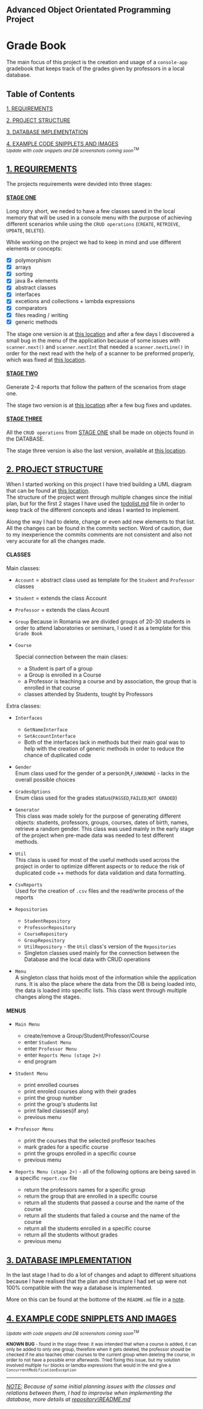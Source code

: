 ## Advanced Object Orientated Programming Project

# Grade Book

The main focus of this project is the creation and usage of a `console-app` gradebook that keeps track of the grades given by professors in a local database.

## Table of Contents
[1. REQUIREMENTS](#requirements)

[2. PROJECT STRUCTURE](#project-structure)

[3. DATABASE IMPLEMENTATION](#database-implementation)

[4. EXAMPLE CODE SNIPPLETS AND IMAGES](#code-snippets-and-images)  
<sub>*Update with code snippets and DB screenshots coming soon<sup>TM</sup>*</sub>



## [1. REQUIREMENTS](#requirements)

The projects requirements were devided into three stages:

#### [STAGE ONE](#stage-one)
    
Long story short, we neded to have a few classes saved in the local memory that will be used in a console menu with the purpose of achieving different scenarios while using the `CRUD operations` (`CREATE`, `RETRIEVE`, `UPDATE`, `DELETE`).

While working on the project we had to keep in mind and use different elements or concepts:

- [x] polymorphism   
- [x] arrays   
- [x] sorting   
- [x] java 8+ elements   
- [x] abstract classes   
- [x] interfaces   
- [x] excetions and collections + lambda expressions   
- [x] comparators  
- [x] files reading / writing   
- [x] generic methods  

The stage one version is at [this location](https://github.com/ralucafritz/aoop-project/tree/b9507660804292f38c785dca7a83d2db31ff4737) and after a few days I discovered a small bug in the menu of the application because of some issues with `scanner.next()` and `scanner.nextInt` that needed a `scanner.nextLine()` in order for the next read with the help of a scanner to be preformed properly, which was fixed at [this location](https://github.com/ralucafritz/aoop-project/tree/e740b064ba55a2e4c797b670a7d2db6d52d6fb7e).

#### [STAGE TWO](#stage-two)

Generate 2-4 reports that follow the pattern of the scenarios from stage one.

The stage two version is at [this location](https://github.com/ralucafritz/aoop-project/tree/99ff7abca04e9ceaaad7b9feabc2eb2300b30af5) after a few bug fixes and updates.

#### [STAGE THREE](#stage-three)

All the `CRUD operations` from [STAGE ONE](#stage-one) shall be made on objects found in the DATABASE.

The stage three version is also the last version, available at [this location](https://github.com/ralucafritz/aoop-project).



## [2. PROJECT STRUCTURE](#project-structure)

When I started working on this project I have tried building a UML diagram that can be found at [this location](aoop-project.xml).  
The structure of the project went through multiple changes since the initial plan, but for the first 2 stages I have used the [todolist.md](todolist.md) file in order to keep track of the different concepts and ideas I wanted to implement. 

Along the way I had to delete, change or even add new elements to that list. All the changes can be found in the commits section. Word of caution, due to my inexperience the commits comments are not consistent and also not very accurate for all the changes made.

#### CLASSES 

Main classes:

- `Account` = abstract class used as template for the `Student` and `Professor` classes
- `Student` = extends the class Account 
- `Professor` = extends the class Acount
- `Group` 
   Because in Romania we are divided groups of 20-30 students in order to attend laboratories or seminars, I used it as a template for this `Grade Book`

- `Course` 

  Special connection between the main clases:  
  - a Student is part of a group  
  - a Group is enrolled in a Course  
  - a Professor is teaching a course and by association, the group that is enrolled in that course  
  - classes attended by Students, tought by Professors  

Extra classes:

- `Interfaces`  
  - `GetNameInterface`  
  - `SetAccountInterface`  
  - Both of the interfaces lack in methods but their main goal was to help with    the creation of generic methods in order to reduce the chance of duplicated    code  

- `Gender`  
    Enum class used for the gender of a person(`M`,`F`,`UNKNOWN`) - lacks in  the overall possible choices
- `GradesOptions`  
  Enum class used for the grades status(`PASSED`,`FAILED`,`NOT GRADED`)
- `Generator`  
  This class was made solely for the purpose of generating different objects: students, professors, groups, courses, dates of birth, names, retrieve a random gender. This class was used mainly in the early stage of the project when pre-made data was needed to test different methods. 
- `Util`   
  This class is used for most of the useful methods used across the project in order to optimize different aspects or to reduce the risk of duplicated code ++ methods for data validation and data formatting.
- `CsvReports`  
  Used for the creation of `.csv` files and the read/write process of the reports
- `Repositories`  
  - `StudentRepository`  
  - `ProfessorRepository`  
  - `CourseRepository`  
  - `GroupRepository`  
  - `UtilRepository`  - the `Util` class's version of the `Repositories`  
  - Singleton classes used mainly for the connection between the Database and the local data with CRUD operations
- `Menu`  
  A singleton class that holds most of the information while the application runs. It is also the place where the data from the DB is being loaded into, the data is loaded into specific lists. 
  This class went through multiple changes along the stages.

#### MENUS

- `Main Menu`
  - create/remove a Group/Student/Professor/Course
  - enter `Student Menu`
  - enter `Professor Menu`
  - enter `Reports Menu (stage 2+)`
  - end program  
    
- `Student Menu`
  - print enrolled courses
  - print enroled courses along with their grades
  - print the group number
  - print the group's students list
  - print failed classes(if any)
  - previous menu  

- `Professor Menu`
  - print the courses that the selected proffesor teaches
  - mark grades for a specific course
  - print the groups enrolled in a specific course
  - previous menu  

- `Reports Menu (stage 2+)` - all of the following options are being saved in a specific `report.csv` file
  -  return the professors names for a specific group
  -  return the group that are enrolled in a specific course
  -  return all the students that passed a course and the name of the course
  -  return all the students that failed a course and the name of the course 
  -  return all the students enrolled in a specific course
  -  return all the students without grades
  -  previous menu

## [3. DATABASE IMPLEMENTATION](#database-implementation)

In the last stage I had to do a lot of changes and adapt to different situations because I have realised that the plan and structure I had set up were not 100% compatible with the way a database is implemented. 

More on this can be found at the bottome of the `README.md` file in a [note](#note).


## [4. EXAMPLE CODE SNIPPLETS AND IMAGES](#code-snippets-and-images)
<sub>*Update with code snippets and DB screenshots coming soon<sup>TM</sup>*</sub>


<sub>**KNOWN BUG** - found in the stage three: it was intended that when a course is added, it can only be added to only one group, therefore when it gets deleted, the professor should be checked if he also teaches other courses to the current group when deleting the course, in order to not have a possible error afterwards. Tried fixing this issue, but my solution involved multiple `for` blocks or lamdba expressions that would in the end give a `ConcurrentModificationException`</sub>

---

*[NOTE:](#note) Because of some initial planning issues with the classes and relations between them, I had to improvise when implementing the database, more details at [repository\README.md](https://github.com/ralucafritz/aoop-project/blob/main/src/main/java/repositories/README.md)*

<!-- ![alt text](https://github.com/[username]/[reponame]/blob/[branch]/image.jpg?raw=true)
 -->
